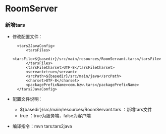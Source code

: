 # RoomServer

### 新增tars
- 修改配置文件：

        <tars2JavaConfig>
            <tarsFiles>
                <tarsFile>${basedir}/src/main/resources/RoomServant.tars</tarsFile>
            </tarsFiles>
            <tarsFileCharset>UTF-8</tarsFileCharset>
            <servant>true</servant>
            <srcPath>${basedir}/src/main/java</srcPath>
            <charset>UTF-8</charset>
            <packagePrefixName>com.bzw.tars</packagePrefixName>
        </tars2JavaConfig>
        
- 配置文件说明：
    - <tarsFile>${basedir}/src/main/resources/RoomServant.tars</tarsFile> ：新增tars文件
    - <servant>true</servant> ：true为服务端，false为客户端
- 编译指令：mvn tars:tars2java
